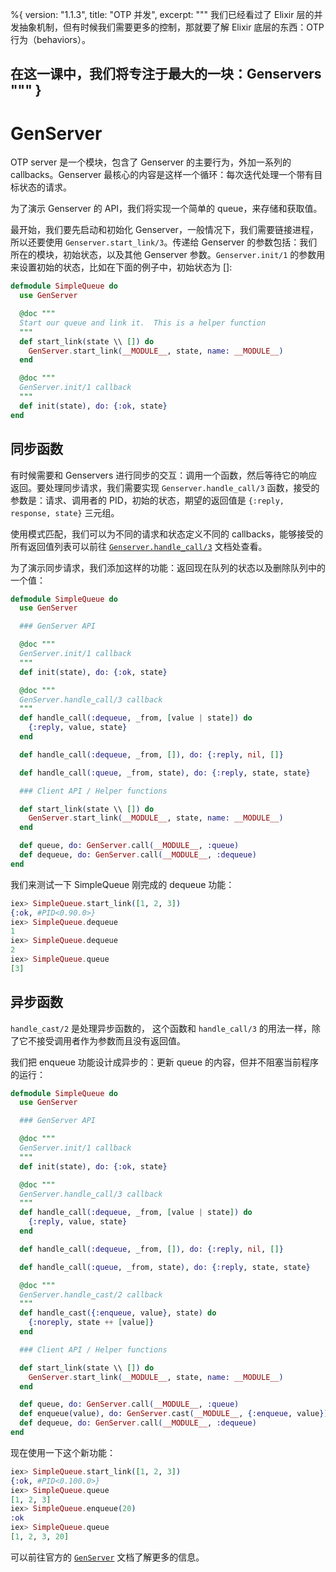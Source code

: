 %{
  version: "1.1.3",
  title: "OTP 并发",
  excerpt: """
  我们已经看过了 Elixir 层的并发抽象机制，但有时候我们需要更多的控制，那就要了解 Elixir 底层的东西：OTP 行为（behaviors）。

在这一课中，我们将专注于最大的一块：Genservers
  """
}
---

# GenServer

OTP server 是一个模块，包含了 Genserver 的主要行为，外加一系列的 callbacks。Genserver 最核心的内容是这样一个循环：每次迭代处理一个带有目标状态的请求。

为了演示 Genserver 的 API，我们将实现一个简单的 queue，来存储和获取值。

最开始，我们要先启动和初始化 Genserver，一般情况下，我们需要链接进程，所以还要使用 `Genserver.start_link/3`。传递给 Genserver 的参数包括：我们所在的模块，初始状态，以及其他 Genserver 参数。`Genserver.init/1` 的参数用来设置初始的状态，比如在下面的例子中，初始状态为 []:

```elixir
defmodule SimpleQueue do
  use GenServer

  @doc """
  Start our queue and link it.  This is a helper function
  """
  def start_link(state \\ []) do
    GenServer.start_link(__MODULE__, state, name: __MODULE__)
  end

  @doc """
  GenServer.init/1 callback
  """
  def init(state), do: {:ok, state}
end
```

## 同步函数

有时候需要和 Genservers 进行同步的交互：调用一个函数，然后等待它的响应返回。要处理同步请求，我们需要实现 `Genserver.handle_call/3` 函数，接受的参数是：请求、调用者的 PID，初始的状态，期望的返回值是 `{:reply, response, state}` 三元组。

使用模式匹配，我们可以为不同的请求和状态定义不同的 callbacks，能够接受的所有返回值列表可以前往 [`Genserver.handle_call/3`](https://hexdocs.pm/elixir/GenServer.html#c:handle_call/3) 文档处查看。

为了演示同步请求，我们添加这样的功能：返回现在队列的状态以及删除队列中的一个值：

```elixir
defmodule SimpleQueue do
  use GenServer

  ### GenServer API

  @doc """
  GenServer.init/1 callback
  """
  def init(state), do: {:ok, state}

  @doc """
  GenServer.handle_call/3 callback
  """
  def handle_call(:dequeue, _from, [value | state]) do
    {:reply, value, state}
  end

  def handle_call(:dequeue, _from, []), do: {:reply, nil, []}

  def handle_call(:queue, _from, state), do: {:reply, state, state}

  ### Client API / Helper functions

  def start_link(state \\ []) do
    GenServer.start_link(__MODULE__, state, name: __MODULE__)
  end

  def queue, do: GenServer.call(__MODULE__, :queue)
  def dequeue, do: GenServer.call(__MODULE__, :dequeue)
end
```

我们来测试一下 SimpleQueue 刚完成的 dequeue 功能：

```elixir
iex> SimpleQueue.start_link([1, 2, 3])
{:ok, #PID<0.90.0>}
iex> SimpleQueue.dequeue
1
iex> SimpleQueue.dequeue
2
iex> SimpleQueue.queue
[3]
```

## 异步函数

`handle_cast/2` 是处理异步函数的，  这个函数和 `handle_call/3` 的用法一样，除了它不接受调用者作为参数而且没有返回值。

我们把 enqueue 功能设计成异步的：更新 queue 的内容，但并不阻塞当前程序的运行：

```elixir
defmodule SimpleQueue do
  use GenServer

  ### GenServer API

  @doc """
  GenServer.init/1 callback
  """
  def init(state), do: {:ok, state}

  @doc """
  GenServer.handle_call/3 callback
  """
  def handle_call(:dequeue, _from, [value | state]) do
    {:reply, value, state}
  end

  def handle_call(:dequeue, _from, []), do: {:reply, nil, []}

  def handle_call(:queue, _from, state), do: {:reply, state, state}

  @doc """
  GenServer.handle_cast/2 callback
  """
  def handle_cast({:enqueue, value}, state) do
    {:noreply, state ++ [value]}
  end

  ### Client API / Helper functions

  def start_link(state \\ []) do
    GenServer.start_link(__MODULE__, state, name: __MODULE__)
  end

  def queue, do: GenServer.call(__MODULE__, :queue)
  def enqueue(value), do: GenServer.cast(__MODULE__, {:enqueue, value})
  def dequeue, do: GenServer.call(__MODULE__, :dequeue)
end
```

现在使用一下这个新功能：

```elixir
iex> SimpleQueue.start_link([1, 2, 3])
{:ok, #PID<0.100.0>}
iex> SimpleQueue.queue
[1, 2, 3]
iex> SimpleQueue.enqueue(20)
:ok
iex> SimpleQueue.queue
[1, 2, 3, 20]
```

可以前往官方的 [`GenServer`](https://hexdocs.pm/elixir/GenServer.html#content) 文档了解更多的信息。
